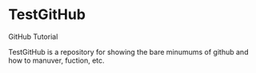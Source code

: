 # TestGitHub
GitHub Tutorial

TestGitHub is a repository for showing the bare minumums of github and how to manuver, fuction, etc.
